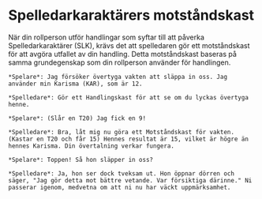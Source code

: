# Spelledarkaraktärers motståndskast

När din rollperson utför handlingar som syftar till att påverka Spelledarkaraktärer (SLK), krävs det att spelledaren gör ett motståndskast för att avgöra utfallet av din handling. Detta motståndskast baseras på samma grundegenskap som din rollperson använder för handlingen.

```admonish example title="Exempel"
*Spelare*: Jag försöker övertyga vakten att släppa in oss. Jag använder min Karisma (KAR), som är 12.

*Spelledare*: Gör ett Handlingskast för att se om du lyckas övertyga henne.

*Spelare*: (Slår en T20) Jag fick en 9!

*Spelledare*: Bra, låt mig nu göra ett Motståndskast för vakten. (Kastar en T20 och får 15) Hennes resultat är 15, vilket är högre än hennes Karisma. Din övertalning verkar fungera.

*Spelare*: Toppen! Så hon släpper in oss?

*Spelledare*: Ja, hon ser dock tveksam ut. Hon öppnar dörren och säger, "Jag gör detta mot bättre vetande. Var försiktiga därinne." Ni passerar igenom, medvetna om att ni nu har väckt uppmärksamhet.
```

